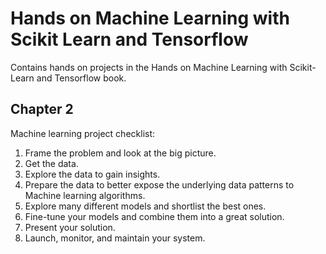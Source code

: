 # Hands on Machine Learning with Scikit Learn and Tensorflow
Contains hands on projects in the Hands on Machine Learning with Scikit-Learn and Tensorflow book.

## Chapter 2
Machine learning project checklist:
1. Frame the problem and look at the big picture.
2. Get the data.
3. Explore the data to gain insights.
4. Prepare the data to better expose the underlying data patterns to Machine learning algorithms.
5. Explore many different models and shortlist the best ones.
6. Fine-tune your models and combine them into a great solution.
7. Present your solution.
8. Launch, monitor, and maintain your system.

